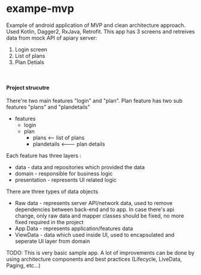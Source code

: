 # exampe-mvp


Example of android application of MVP and clean architecture approach. Used Kotlin, Dagger2, RxJava, Retrofit.
This app has 3 screens and retreives data from mock API of apiary server:

1. Login screen
2. List of plans
3. Plan Detials

<br/>
<h4>Project strucutre</h4>  
There're two main features "login" and "plan". Plan feature has two sub features "plans" and "plandetails"

- features
  - login
  - plan
    - plans          <--  list of plans
    - plandetails    <--- plan details

Each feature has three layers :
* data - data and repositories which provided the data
* domain - responsible for business logic
* presentation - represents UI related logic

There are three types of data objects
* Raw data - represents server API/network data, used to remove dependencies between back-end and to app. In case there's api change, only raw data and mapper classes should be fixed, no more fixed required in the project
* App Data - represents application/features data 
* ViewData - data which used inside UI, used to encapsulated and seperate UI layer from domain 


TODO: This is very basic sample app. A lot of improvements can be done by using architecture components and best practices (Lifecycle, LiveData, Paging, etc...)
